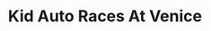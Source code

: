 ---
layout: film
meta-title: Watch Kid Auto Races At Venice (1914)
meta-description: Kid Auto Races at Venice is Chaplin's Little Tramp first cinematic appearance and the second film Chaplin participated in.

excerpt: Kid Auto Races at Venice is Chaplin's Little Tramp first cinematic appearance and the second film Chaplin participated in. Less than a half a year before, Chaplin was an obscure British vaudeville actor, without the slightest idea about filmmaking. Those early movies have a tremendous historical value and can be seen as a portrait of young Hollywood and an extremely rare look at one of its biggest talents learning and perfecting his craft.

title: Kid Auto Races At Venice
runtime: 11
permalink: films/Kid-Auto-Races-At-Venice-1914
genre:
- Short
- Comedy
- Silent
silent: yes
decade: 1910s
recommended: yes
image: /feature-images/Kid-Auto-Races-At-Venice-1914.jpg
video: https://www.youtube.com/embed/pQH0j2Ofqkg?rel=0&amp;controls=0&amp;showinfo=0
synopsis: Kid Auto Races at Venice is Chaplin's Little Tramp first cinematic appearance and the second film Chaplin participated in. Less than a half a year before, Chaplin was an obscure British vaudeville actor, without the slightest idea about filmmaking. Those early movies have a tremendous historical value and can be seen as a portrait of young Hollywood and an extremely rare look at one of its biggest talents learning and perfecting his craft.

director: Henry Lehrman
year: 1914
country: USA
cast:
- Charles Chaplin
- Henry Lehrman
imdb: http://www.imdb.com/title/tt0004189/?ref_=fn_al_tt_1
---